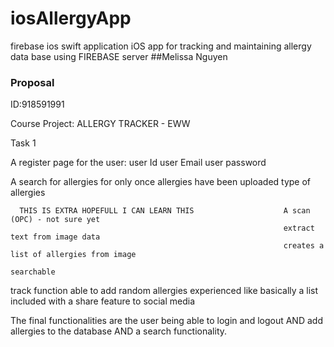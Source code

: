 # iosAllergyApp
firebase ios swift application
iOS app for tracking and maintaining allergy data base using FIREBASE server 
##Melissa Nguyen 
### Proposal
ID:918591991

Course Project: ALLERGY TRACKER - EWW

Task 1

A register page for the user:
user Id
user Email
user password

A search for allergies for only once allergies have been uploaded 
type of allergies 

      THIS IS EXTRA HOPEFULL I CAN LEARN THIS                    A scan (OPC) - not sure yet
                                                                 extract text from image data 
                                                                 creates a list of allergies from image
                                                                 searchable

track function
able to add random allergies experienced like basically a list
included with a share feature to social media  

The final functionalities are the user being able to login and logout AND add allergies to the database AND a search functionality. 
